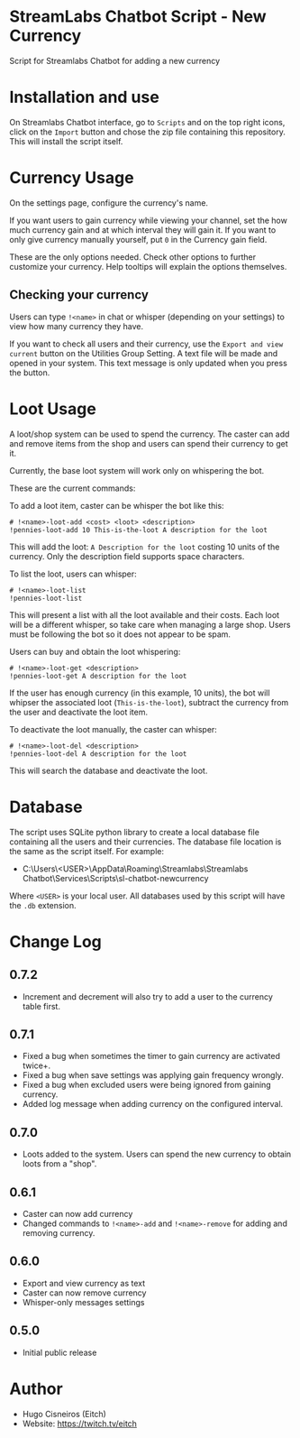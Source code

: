 # StreamLabs Chatbot Script - New Currency

Script for Streamlabs Chatbot for adding a new currency

# Installation and use

On Streamlabs Chatbot interface, go to `Scripts` and on the top right icons,
click on the `Import` button and chose the zip file containing this
repository. This will install the script itself.

# Currency Usage

On the settings page, configure the currency's name.

If you want users to gain currency while viewing your channel, set the how much currency gain
and at which interval they will gain it. If you want to only give currency manually yourself,
put `0` in the Currency gain field.

These are the only options needed. Check other options to further customize your currency. Help
tooltips will explain the options themselves.

## Checking your currency

Users can type `!<name>` in chat or whisper (depending on your settings) to view how many
currency they have.

If you want to check all users and their currency, use the `Export and view current` button on 
the Utilities Group Setting. A text file will be made and opened in your system. This text message
is only updated when you press the button.

# Loot Usage

A loot/shop system can be used to spend the currency. The caster can add and remove items from
the shop and users can spend their currency to get it.

Currently, the base loot system will work only on whispering the bot.

These are the current commands:

To add a loot item, caster can be whisper the bot like this:

```
# !<name>-loot-add <cost> <loot> <description>
!pennies-loot-add 10 This-is-the-loot A description for the loot
```

This will add the loot: `A Description for the loot` costing 10 units of the currency. Only 
the description field supports space characters.

To list the loot, users can whisper:

```
# !<name>-loot-list
!pennies-loot-list
```

This will present a list with all the loot available and their costs. Each loot will be a
different whisper, so take care when managing a large shop. Users must be following the bot
so it does not appear to be spam.

Users can buy and obtain the loot whispering:

```
# !<name>-loot-get <description>
!pennies-loot-get A description for the loot
```
 
If the user has enough currency (in this example, 10 units), the bot will whipser the 
associated loot (`This-is-the-loot`), subtract the currency from the user and deactivate
the loot item.

To deactivate the loot manually, the caster can whisper:

```
# !<name>-loot-del <description>
!pennies-loot-del A description for the loot
```

This will search the database and deactivate the loot.

# Database

The script uses SQLite python library to create a local database file containing
all the users and their currencies. The database file location is the same as the
script itself. For example:

* C:\Users\\\<USER>\\AppData\Roaming\Streamlabs\Streamlabs Chatbot\Services\Scripts\sl-chatbot-newcurrency

Where `<USER>` is your local user. All databases used by this script will have
the `.db` extension.

# Change Log

## 0.7.2

* Increment and decrement will also try to add a user to the currency table first.

## 0.7.1

* Fixed a bug when sometimes the timer to gain currency are activated twice+.
* Fixed a bug when save settings was applying gain frequency wrongly.
* Fixed a bug when excluded users were being ignored from gaining currency.
* Added log message when adding currency on the configured interval.

## 0.7.0

* Loots added to the system. Users can spend the new currency to obtain loots from a "shop".

## 0.6.1

* Caster can now add currency
* Changed commands to `!<name>-add` and `!<name>-remove` for adding and removing currency.

## 0.6.0

* Export and view currency as text
* Caster can now remove currency
* Whisper-only messages settings

## 0.5.0

* Initial public release

# Author

* Hugo Cisneiros (Eitch)
* Website: https://twitch.tv/eitch